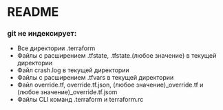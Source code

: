 # README #

### git не индексирует:  ###

* Все директории .terraform
* Файлы с расширением .tfstate, .tfstate.(любое значение) в текущей директории
* Файл crash.log в текущей директории
* Файлы с расширением .tfvars в текущей директории
* Файл override.tf, override.tf.json, (любое значение)_override.tf и (любое значение)_override.tf.jsom
* Файлы CLI команд .terraform и terraform.rc

